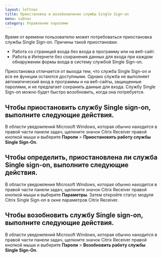 ```yaml
---
layout: leftnav
title: Приостановка и возобновление службы Single Sign-on
menu: subnav
category: Управление паролями
---
```


Время от времени пользователю может потребоваться приостановка службы Single Sign-on. Причины такой приостановки:

* Работа со страницей входа без входа в программу или на веб-сайт.
* Работа в Интернете без сохранения данных для входа при каждом обнаружении формы входа в систему службой Single Sign-on.

Приостановка отличается от выхода тем, что служба Single Sign-on и все ее функции остаются доступными. Однако служба не выполняет автоматический вход в программы и на веб-сайты, защищенные паролями, и не предлагает сохранить данные для входа. Службу Single Sign-on можно будет быстро возобновить, когда она потребуется.

## Чтобы приостановить службу Single sign-on, выполните следующие действия.

В области уведомлений Microsoft Windows, которая обычно находится в правой части панели задач, щелкните значок Citrix Receiver правой кнопкой мыши и выберите **Пароли** > **Приостановить работу службы Single Sign-On**.

## Чтобы определить, приостановлена ли служба Single sign-on, выполните следующие действия.

В области уведомления Microsoft Windows, которая обычно находится в правой части панели задач, щелкните значок Citrix Receiver правой кнопкой мыши и выберите **Параметры**. Затем откройте статус модуля Citrix Single Sign-on в окне параметров Citrix Receiver.

## Чтобы возобновить службу Single sign-on, выполните следующие действия.

В области уведомлений Microsoft Windows, которая обычно находится в правой части панели задач, щелкните значок Citrix Receiver правой кнопкой мыши и выберите **Пароли** > **Возобновить работу службы Single Sign-On**.


